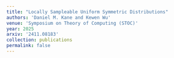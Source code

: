 ```yaml
---
title: "Locally Sampleable Uniform Symmetric Distributions"
authors: 'Daniel M. Kane and Kewen Wu'
venue: 'Symposium on Theory of Computing (STOC)'
year: 2025
arxiv: '2411.08183'
collection: publications
permalink: false
---
```

